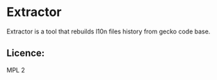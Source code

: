 # Extractor

Extractor is a tool that rebuilds l10n files history from gecko code base.

## Licence:

MPL 2
